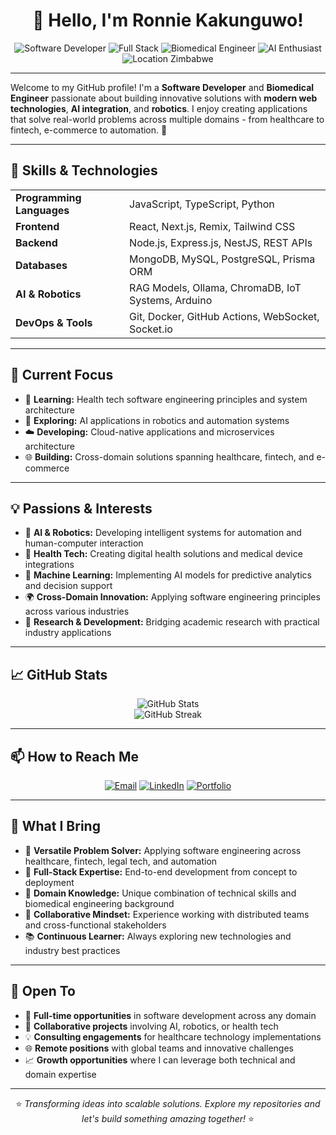 <h1 align="center">👋 Hello, I'm Ronnie Kakunguwo!</h1>
<p align="center">
  <img src="https://img.shields.io/badge/Software%20Developer-blue?style=for-the-badge" alt="Software Developer">
  <img src="https://img.shields.io/badge/Full%20Stack-green?style=for-the-badge" alt="Full Stack">
  <img src="https://img.shields.io/badge/Biomedical%20Engineer-red?style=for-the-badge" alt="Biomedical Engineer">
  <img src="https://img.shields.io/badge/AI%20Enthusiast-purple?style=for-the-badge" alt="AI Enthusiast">
  <img src="https://img.shields.io/badge/Location-Zimbabwe-orange?style=for-the-badge" alt="Location Zimbabwe">
</p>

---

Welcome to my GitHub profile! I'm a **Software Developer** and **Biomedical Engineer** passionate about building innovative solutions with **modern web technologies**, **AI integration**, and **robotics**. I enjoy creating applications that solve real-world problems across multiple domains - from healthcare to fintech, e-commerce to automation. 🌟

---

## 🔧 Skills & Technologies

<div align="center">
  <table>
    <tr>
      <td><strong>Programming Languages</strong></td>
      <td>JavaScript, TypeScript, Python</td>
    </tr>
    <tr>
      <td><strong>Frontend</strong></td>
      <td>React, Next.js, Remix, Tailwind CSS</td>
    </tr>
    <tr>
      <td><strong>Backend</strong></td>
      <td>Node.js, Express.js, NestJS, REST APIs</td>
    </tr>
    <tr>
      <td><strong>Databases</strong></td>
      <td>MongoDB, MySQL, PostgreSQL, Prisma ORM</td>
    </tr>
    <tr>
      <td><strong>AI & Robotics</strong></td>
      <td>RAG Models, Ollama, ChromaDB, IoT Systems, Arduino</td>
    </tr>
    <tr>
      <td><strong>DevOps & Tools</strong></td>
      <td>Git, Docker, GitHub Actions, WebSocket, Socket.io</td>
    </tr>
  </table>
</div>

---

## 🚀 Current Focus

- 🏥 **Learning:** Health tech software engineering principles and system architecture
- 🤖 **Exploring:** AI applications in robotics and automation systems
- ☁️ **Developing:** Cloud-native applications and microservices architecture
- 🌐 **Building:** Cross-domain solutions spanning healthcare, fintech, and e-commerce

---

## 💡 Passions & Interests

- 🤖 **AI & Robotics:** Developing intelligent systems for automation and human-computer interaction
- 🏥 **Health Tech:** Creating digital health solutions and medical device integrations
- 🧠 **Machine Learning:** Implementing AI models for predictive analytics and decision support
- 🌍 **Cross-Domain Innovation:** Applying software engineering principles across various industries
- 🔬 **Research & Development:** Bridging academic research with practical industry applications

---

## 📈 GitHub Stats

<p align="center">
  <img src="https://github-readme-stats.vercel.app/api?username=Kakunguwo&theme=dark&show_icons=true&hide_border=true&count_private=true" alt="GitHub Stats">
  <br>
  <img src="https://github-readme-streak-stats.herokuapp.com/?user=Kakunguwo&theme=dark&hide_border=true" alt="GitHub Streak">
</p>

---

## 📫 How to Reach Me

<p align="center">
  <a href="mailto:ronniekakunguwo03@gmail.com"><img src="https://img.shields.io/badge/Email-D14836?style=for-the-badge&logo=gmail&logoColor=white" alt="Email"></a>
  <a href="https://www.linkedin.com/in/ronnie-kakunguwo-390435201/"><img src="https://img.shields.io/badge/LinkedIn-0A66C2?style=for-the-badge&logo=linkedin&logoColor=white" alt="LinkedIn"></a>
  <a href="https://ronniekakunguwo.vercel.app"><img src="https://img.shields.io/badge/Portfolio-000000?style=for-the-badge&logo=vercel&logoColor=white" alt="Portfolio"></a>
</p>

---

## 🌟 What I Bring

- 🎯 **Versatile Problem Solver:** Applying software engineering across healthcare, fintech, legal tech, and automation
- 🔧 **Full-Stack Expertise:** End-to-end development from concept to deployment
- 🏥 **Domain Knowledge:** Unique combination of technical skills and biomedical engineering background
- 🤝 **Collaborative Mindset:** Experience working with distributed teams and cross-functional stakeholders
- 📚 **Continuous Learner:** Always exploring new technologies and industry best practices

---

## 💼 Open To

- 🚀 **Full-time opportunities** in software development across any domain
- 🤝 **Collaborative projects** involving AI, robotics, or health tech
- 💡 **Consulting engagements** for healthcare technology implementations
- 🌐 **Remote positions** with global teams and innovative challenges
- 📈 **Growth opportunities** where I can leverage both technical and domain expertise

---

<p align="center">
  ⭐️ <em>Transforming ideas into scalable solutions. Explore my repositories and let's build something amazing together!</em> ⭐️
</p>
